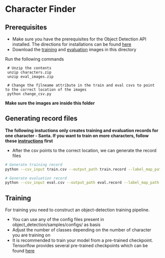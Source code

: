 # Character Finder

## Prerequisites 
* Make sure you have the prerequisites for the Object Detection API installed. The directions for installations can be found [here](https://github.com/tensorflow/models/blob/master/research/object_detection/g3doc/installation.md)
* Download the [training](https://www.dropbox.com/s/linj0vexpsfgju3/characters.zip?dl=1) and [evaluation](https://www.dropbox.com/s/057f3o1zsyd8k26/eval_images.zip?dl=1) images in this directory

Run the  following commands 
```
 # Unzip the contents
 unzip characters.zip
 unzip eval_images.zip
 
 # Change the filneame attribute in the train and eval csvs to point to the correct location of the images
 python change_csv.py
```
**Make sure the images are inside this folder** 

## Generating record files

**The following instuctions only creates training and evaluation records for one character - Santa. If you want to train on more characters, follow these [instructions](#abcd) first**

* After the csv points to the correct location, we can generate the record files
 ``` bash
# Generate training record
python --csv_input train.csv --output_path train.record --label_map_path characters_label_map.pbtext 
``` 
``` bash
# Generate evaluation record
python --csv_input eval.csv --output_path eval.record --label_map_path characters_label_map.pbtext 
```


## Training
For training you need to construct an object-detection training pipeline. 
* You can use any of the config files present in object\_detection/samples/configs/ as basis
* Adjust the number of classes depending on the number of character you are training on
* It is recommended to train your model from a pre-trained checkpoint. Tensorlfow provides several pre-trained checkpoints which can be found [here](https://github.com/tensorflow/models/blob/master/research/object_detection/g3doc/detection_model_zoo.md)


<a name="abcd"></a>
